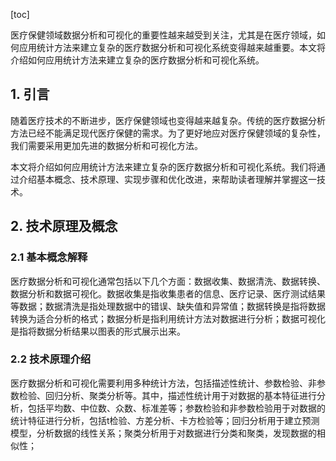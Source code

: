 
[toc]                    
                
                
医疗保健领域数据分析和可视化的重要性越来越受到关注，尤其是在医疗领域，如何应用统计方法来建立复杂的医疗数据分析和可视化系统变得越来越重要。本文将介绍如何应用统计方法来建立复杂的医疗数据分析和可视化系统。

## 1. 引言

随着医疗技术的不断进步，医疗保健领域也变得越来越复杂。传统的医疗数据分析方法已经不能满足现代医疗保健的需求。为了更好地应对医疗保健领域的复杂性，我们需要采用更加先进的数据分析和可视化方法。

本文将介绍如何应用统计方法来建立复杂的医疗数据分析和可视化系统。我们将通过介绍基本概念、技术原理、实现步骤和优化改进，来帮助读者理解并掌握这一技术。

## 2. 技术原理及概念

### 2.1 基本概念解释

医疗数据分析和可视化通常包括以下几个方面：数据收集、数据清洗、数据转换、数据分析和数据可视化。数据收集是指收集患者的信息、医疗记录、医疗测试结果等数据；数据清洗是指处理数据中的错误、缺失值和异常值；数据转换是指将数据转换为适合分析的格式；数据分析是指利用统计方法对数据进行分析；数据可视化是指将数据分析结果以图表的形式展示出来。

### 2.2 技术原理介绍

医疗数据分析和可视化需要利用多种统计方法，包括描述性统计、参数检验、非参数检验、回归分析、聚类分析等。其中，描述性统计用于对数据的基本特征进行分析，包括平均数、中位数、众数、标准差等；参数检验和非参数检验用于对数据的统计特征进行分析，包括t检验、方差分析、卡方检验等；回归分析用于建立预测模型，分析数据的线性关系；聚类分析用于对数据进行分类和聚类，发现数据的相似性；

